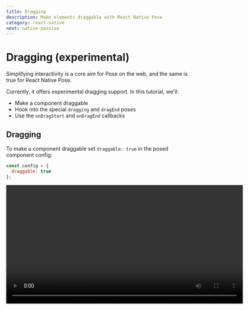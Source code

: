 ```yaml
---
title: Dragging
description: Make elements draggable with React Native Pose
category: react-native
next: native-passive
---
```


# Dragging (experimental)

Simplifying interactivity is a core aim for Pose on the web, and the same is true for React Native Pose.

Currently, it offers experimental dragging support. In this tutorial, we'll:

- Make a component draggable
- Hook into the special `dragging` and `dragEnd` poses
- Use the `onDragStart` and `onDragEnd` callbacks

## Dragging

To make a component draggable set `draggable: true` in the posed component config:

```javascript
const config = {
  draggable: true
};
```

<Video src="/static/videos/native-drag.mp4" height="320" />

`true` sets both axis to draggable, but we can select a single axis to drag on by setting it to `'x'` or `'y'`:

```javascript
const config = {
  draggable: 'x'
}
```

<Video src="/static/videos/native-drag-x.mp4" height="320" />

## Special poses

When dragging, two special poses become available. `dragging`, and `dragEnd`.

These two poses will be set automatically and will propagate throughout the component's children as normal.

For instance, we could make a component that increases in scale while the user's dragging:

```javascript
const config = {
  draggable: true,
  dragging: { scale: 1.2 },
  dragEnd: { scale: 1 }
};
```

<Video src="/static/videos/native-drag-pose.mp4" height="320" />

Both of these poses gets provided [PanResponder's](https://facebook.github.io/react-native/docs/panresponder.html) `gestureState` object, so we can make different animations based on the behaviour of the drag:

```javascript
const config = {
  draggable: 'x',
  dragEnd: {
    x: 0,
    transition: ({ value, toValue, gestureState }) => {
      return gestureState.dx > 50 || gestureState.dx < -50
        ? Animated.decay(value, { velocity: gestureState.vx })
        : Animated.spring(value, { toValue })
    }
  }
}
```

<Video src="/static/videos/native-drag-end.mp4" height="320" />

## `onDragStart`/`onDragEnd`

If `onDragStart` or `onDragEnd` callbacks are provided to the component, they'll be called with the same arguments as [PanResponder's](https://facebook.github.io/react-native/docs/panresponder.html) `onPanResponderGrant` and `onPanResponderRelease` callbacks.

```javascript
<DraggableComponent onDragEnd={(e, gestureState) => {}} />
```

## Coming soon

Pose for the web has a `dragBounds` property that can clamp movement to within a specified range. This feature will come to React Native Pose in the coming weeks.

In the longer term we want to introduce a range of properties like snap points, but the serialisable nature of Animated's API makes this difficult compared to the functional API of Popmotion.

## Dragging via Interactable

Wix's [Interactable](https://github.com/wix/react-native-interactable) library is a declarative way of introducing interactions at the component level and is compatible with React Native Pose. If you use it be careful **not** to set `draggable: true` on the posed component otherwise Pose will disable the native driver.

```javascript
const PosedComponent = posed()(config);

export default () => (
  <PosedComponent pose="poseName">
    {({ x, y }) => (
      <Interactable.View
        animatedValueX={x}
        horizontalOnly={true}
        snapPoints={[{x: 0}, {x: -200}]}
      />
    )}
  </PosedComponent>
)
```
